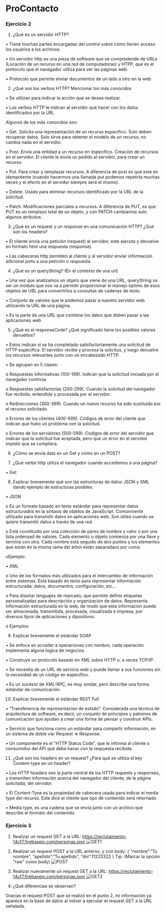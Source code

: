 # ProContacto
### Ejercicio 2
1.	¿Qué es un servidor HTTP?

•	Tiene muchas partes encargadas del control sobre cómo tienen acceso los usuarios a los archivos. 

•	Un servidor http es una pieza de software que se compredende de URLs (Locación de un recurso en una red de computadoras) y HTPP, que es el protocolo que el navegador utiliza para ver las páginas web.

•	Protocolo que permite enviar documentos de un lado a otro en la web 

2.	¿Qué son los verbos HTTP? Mencionar los más conocidos

•	Se utilizan para indicar la acción que se desea realizar. 

•	Los verbos HTTP le indican al servidor qué hacer con los datos identificados por la URL

Algunos de los más conocidos son:

•	Get. Solicita una representación de un recurso especifico. Solo deben recuperar datos. Solo sirve para obtener el modelo de un recurso, no cambia nada en el servidor. 

•	Post. Envía una entidad a un recurso en específico. Creación de recursos en el servidor. El cliente le envía un pedido al servidor, para crear un recurso. 

•	Put. Para crear y remplazar recursos. A diferencia de post es que este en idempotente (cuando hacermos una llamada put podemos repetirla muchas veces y el efecto en el servidor siempre será el mismo).

•	Delete. Usado para eliminar recursos identificado por la URL de la solicitud.

•	Patch. Modificaciones parciales a recursos. A diferencia de PUT, es que PUT es un remplazo total de un objeto, y con PATCH cambiamos solo algunos atributos.

3.	 ¿Qué es un request y un response en una comunicación HTTP? ¿Qué son
los headers?

•	El cliente envía una petición (request) al servidor, este ejecuta y devuelve en formato html una respuesta (response). 

•	Las cabeceras http permiten al cliente y al servidor enviar información adicional junto a una petición o respuesta. 

4.	¿Qué es un queryString? (En el contexto de una url)

•	Una vez que analizamos un objeto que viene de una URL, queryString  va ser un módulo que nos va a permitir proporcionar el manejo óptimo de esos objetos de URL para convertirlos a consultas de cadenas de texto.

•	Conjunto de valores que le podemos pasar a nuestro servidor web utilizando la URL de una página.

•	Es la parte de una URL que contiene los datos que deben pasar a las aplicaciones web.

5.	¿Qué es el responseCode? ¿Qué significado tiene los posibles valores
devueltos?

•	Estos indican si se ha completado satisfactoriamente una solicitud de HTTP especifica. El servidor recibe y procesa la solicitus, y luego devuelve los recursos relevantes junto con un encabezado HTTP.

•	Se agrupan en 5 clases:

   o	Respuestas informativas (100-199). Indican que la solicitud iniciada por el navegador continúa
    
   o	Respuestas satisfactorias (200-299). Cuando la solicitud del navegador fue recibida, entendida y procesada por el servidor. 
    
   o	Redirecciones (300-399). Cuando un nuevo recurso ha sido sustituido por el recurso solicitado.
    
   o	Errores de los clientes (400-499). Códigos de error del cliente que indican que hubo un problema con la solicitud.
    
   o	Errores de los servidores (500-599). Códigos de error del servidor que indican que la solicitud fue aceptada, pero que un error en el servidor impidió que se compliera.

6.	¿Cómo se envía data en un Get y cómo en un POST?


7.	¿Qué verbo http utiliza el navegador cuando accedemos a una página?

•	Get

8.	Explicar brevemente qué son las estructuras de datos JSON y XML dando
ejemplo de estructuras posibles. 

•	JSON 

  o	Es un formato basado en texto estándar para representar datos estructurados en la sintaxis de objetos de JavaScript. Comúnmente utilizado para transmitir datos en aplicaciones web. Son útiles cuando se quiere transmitir datos a través de una red. 

  o	Está constituido por una colección de pares de nombre y valor o por una lista ordenaad de valores. Cada elemento u objeto comienza por una llave y termina con otra. Cada nombre está seguido de dos puntos y los elementos que están en la misma rama del árbol están separadaos por coma.
  
  oEjemplo:  

•	XML 

  o	Uno de los formatos más utilizados para el intercambio de información entre sistemas. Está basado en texto para representar información estructurada: datos, documentos, configuración, etc…

  o	Para diseñar lenguajes de marcado, que permite definir etiquetas personalizadas para descripción y organización de datos. Representa información estructurada en la web, de modo que esta información puede ser almacenada, transmitida, procesada, visualizada e impresa, por diversos tipos de aplicaciones y dipositivos.

  o	Ejemplos:


9.	Explicar brevemente el estándar SOAP

•	Se enfoca en acceder a operaciones con nombre, cada operación implementa alguna lógica de negocios.

•	Construye un protocolo basado en XML sobre HTTP o, a veces TCP/IP.

•	Se necesita de un URL de servicio web y puede llamar a sus funciones sin la necesidad de un código en específico.

•	Es un sucesor de XML-RPC, es muy similar, pero describe una forma estándar de comunicación.


10.	Explicar brevemente el estándar REST Full

•	“Transferencia de representación de estado”. Considerada una técnica de arquitectura de software, es decir, un conjunto de principios y patrones de comunicación que ayudan a crear una forma de pensar y construir APIs.

•	Servicio que funciona como un estándar para compartir información, en un sistema de doble vía: Request => Response.

•	Un componente es el “HTTP Status Code”, que le informa al cliente o consumidos del API qué debe hacer con la respuesta recibida.

11.	¿Qué son los headers en un request? ¿Para qué se utiliza el key Content-type en un header?

•	Los HTTP headers son la parte central de los HTTP requests y responses, y transmiten información acerca del navegador del cliente, de la página solicitada, del servidor.

•	El Content-Tyoe es la propiedad de cabecera usada para indicar el media type del recurso. Este dice al cliente que tipo de contenido será retornado

•	Media type, es una cadena que se envía junto con un archivo que describe el formato del contenido.

### Ejercicio 3
1.	Realizar un request GET a la URL: 
    https://reclutamiento-14cf7.firebaseio.com/personas.json
    ![GET1](https://user-images.githubusercontent.com/84425580/118744918-ccd36a80-b81a-11eb-9875-b0a7de64e2e4.png)

2.	Realizar un request POST a la URL anterior, y con body:
{
“nombre”:“Tu nombre”,
“apellido”:“Tu apellido”,
“dni”:11223322
}
Tip: (Marcar la opción “raw” como body)
![POST](https://user-images.githubusercontent.com/84425580/118745025-0310ea00-b81b-11eb-9cc6-52fc7b8f0ced.png)

3.	Realizar nuevamente un request GET a la URL: 
https://reclutamiento-14cf7.firebaseio.com/personas.json 
![GET2](https://user-images.githubusercontent.com/84425580/118745091-1f148b80-b81b-11eb-93c9-01faa8a7340b.png)

4. ¿Qué diferencias se observan?

Gracias el request POST que se realizó en el punto 2, mi información ya aparece en la base de datos al volver a ejecutar el request GET a la URL señalada.




